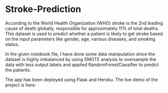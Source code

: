 # Stroke-Prediction

According to the World Health Organization (WHO) stroke is the 2nd leading cause of death globally, responsible for approximately 11% of total deaths.
This dataset is used to predict whether a patient is likely to get stroke based on the input parameters like gender, age, various diseases, and smoking status.


In the given notebook file, I have done some data manipulation since the dataset is highly imbalanced by using SMOTE analysis to oversample the data with less output labels and applied RandomForestClassifier to predict the patients.

The app has been deployed using Flask and Heroku.
The live demo of the project is here: 
